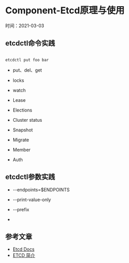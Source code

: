 # Component-Etcd原理与使用 
时间：2021-03-03   



## etcdctl命令实践  

```shell

etcdctl put foo bar

```
 - put、del、get   
 
 - locks   
 
 - watch   
 
 - Lease   
 
 - Elections   
 
 - Cluster status    
 
 - Snapshot

 - Migrate  

 - Member

 - Auth


## etcdctl参数实践 


 - --endpoints=$ENDPOINTS

 - --print-value-only

 - --prefix

 - 


## 参考文章
 - [Etcd Docs](https://etcd.io/docs/v3.4.0/demo/)   
 - [ETCD 简介](https://gohalo.me/post/golang-raft-etcd-introduce.html)   




